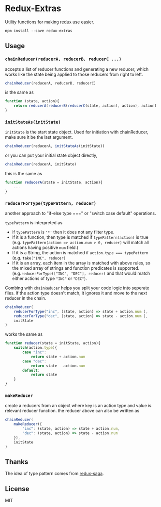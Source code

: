 Redux-Extras
=============

Utility functions for making [redux](http://redux.js.org) use easier.

```js
npm install --save redux-extras
```

## Usage
### `chainReducer(reducerA, reducerB, reducerC ...)`

accepts a list of reducer functions and generating a new reducer, which works like the state being applied to those reducers from right to left.

```js
chainReducer(reducerA, reducerB, reducerC)
```

is the same as 

```js
function (state, action){
	return reducerA(reducerB(reducerC(state, action), action), action)
}
```

### `initStateAs(initState)`

`initState` is the start state object. Used for initiation with chainReducer, make sure it be the last argument.

```js
chainReducer(reducerA, initStateAs(initState))
```

or you can put your initial state object directly,

```js
chainReducer(reducerA, initState)
```

this is the same as

```js
function reducerA(state = initState, action){
	...
}
```

### `reducerForType(typePattern, reducer)`

another approach to "if-else type ===" or "switch case default" operations. 

`typePattern` is interpreted as

- If `typePattern` is  `'*'` then it does not any filter type.
- If it is a function, then type is matched if `typePattern(action)` is true (e.g. `typePattern(action => action.num > 0, reducer)` will match all actions having positive `num` field.)
- If it is a String, the action is matched if `action.type === typePattern` (e.g. `take("INC", reducer)`
- If it is an array, each item in the array is matched with above rules, so the mixed array of strings and function predicates is supported. (e.g.`reducerForType(["INC", "DEC"], reducer)` and that would match either actions of type `"INC"` or `"DEC"`).


Combing with `chainReducer` helps you split your code logic into seperate files. If the action type doesn't match, it ignores it and move to the next reducer in the chain. 

```js
chainReducer(
	reducerForType("inc", (state, action) => state + action.num ),
	reducerForType("dec", (state, action) => state - action.num ),
	initState
)
```

works the same as

```js
function reducer(state = initState, action){
	switch(action.type){
		case "inc": 
			return state + action.num
		case "dec":
			return state - action.num
		default:
			return state
	}
}
```

### `makeReducer`

create a reducers from an object where key is an action type and value is relevant reducer function. the reducer above can also be written as

```js
chainReducer(
	makeReducer({
		"inc": (state, action) => state + action.num,
		"dec": (state, action) => state - action.num
	}),
	initState
)
```

## Thanks

The idea of type pattern comes from [redux-saga](https://github.com/redux-saga/redux-saga).

## License

MIT